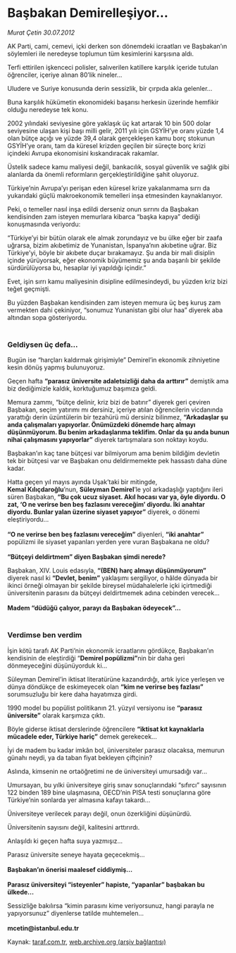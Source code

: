 # Başbakan Demirelleşiyor...

*Murat Çetin 30.07.2012*

<div class="yazi"><p>AK Parti, cami, cemevi, içki derken son dönemdeki icraatları ve Başbakan’ın söylemleri ile neredeyse toplumun tüm kesimlerini karşısına aldı.</p>
<p>Terfi ettirilen işkenceci polisler, salıverilen katillere karşılık içeride tutulan öğrenciler, içeriye alınan 80’lik nineler...</p>
<p>Uludere ve Suriye konusunda derin sessizlik, bir çırpıda akla gelenler...</p>
<p>Buna karşılık hükümetin ekonomideki başarısı herkesin üzerinde hemfikir olduğu neredeyse tek konu.</p>
<p>2002 yılındaki seviyesine göre yaklaşık üç kat artarak 10 bin 500 dolar seviyesine ulaşan kişi başı milli gelir, 2011 yılı için GSYİH’ye oranı yüzde 1,4 olan bütçe açığı ve yüzde 39,4 olarak gerçekleşen kamu borç stokunun GSYİH’ye oranı, tam da küresel krizden geçilen bir süreçte borç krizi içindeki Avrupa ekonomisini kıskandıracak rakamlar.</p>
<p>Üstelik sadece kamu maliyesi değil, bankacılık, sosyal güvenlik ve sağlık gibi alanlarda da önemli reformların gerçekleştirildiğine şahit oluyoruz.</p>
<p>Türkiye’nin Avrupa’yı perişan eden küresel krize yakalanmama sırrı da yukarıdaki güçlü makroekonomik temelleri inşa etmesinden kaynaklanıyor.</p>
<p>Peki, o temeller nasıl inşa edildi derseniz onun sırrını da Başbakan kendisinden zam isteyen memurlara kibarca “başka kapıya” dediği konuşmasında veriyordu:</p>
<p>“Türkiye’yi bir bütün olarak ele almak zorundayız ve bu ülke eğer bir zaafa uğrarsa, bizim akıbetimiz de Yunanistan, İspanya’nın akıbetine uğrar. Biz Türkiye’yi, böyle bir akıbete duçar bırakamayız. Şu anda bir mali disiplin içinde yürüyorsak, eğer ekonomik büyümemiz şu anda başarılı bir şekilde sürdürülüyorsa bu, hesaplar iyi yapıldığı içindir.”</p>
<p>Evet, işin sırrı kamu maliyesinin disipline edilmesindeydi, bu yüzden kriz bizi teğet geçmişti.</p>
<p>Bu yüzden Başbakan kendisinden zam isteyen memura üç beş kuruş zam vermekten dahi çekiniyor, “sonumuz Yunanistan gibi olur haa” diyerek aba altından sopa gösteriyordu.</p>
<h3><br/>Geldiysen üç defa...</h3>
<p>Bugün ise “harçları kaldırmak girişimiyle” Demirel’in ekonomik zihniyetine kesin dönüş yapmış bulunuyoruz. </p>
<p>Geçen hafta <b>“parasız üniversite adaletsizliği daha da arttırır”</b> demiştik ama biz dediğimizle kaldık, korktuğumuz başımıza geldi. </p>
<p>Memura zammı, “bütçe delinir, kriz bizi de batırır” diyerek geri çeviren Başbakan, seçim yatırımı mı dersiniz, içeriye atılan öğrencilerin vicdanında yarattığı derin üzüntülerin bir tezahürü mü dersiniz bilinmez, <b>“Arkadaşlar şu anda çalışmaları yapıyorlar. Önümüzdeki dönemde harç almayı düşünmüyorum. Bu benim arkadaşlarıma teklifim. Onlar da şu anda bunun nihai çalışmasını yapıyorlar”</b> diyerek tartışmalara son noktayı koydu. </p>
<p>Başbakan’ın kaç tane bütçesi var bilmiyorum ama benim bildiğim devletin tek bir bütçesi var ve Başbakan onu deldirmemekte pek hassastı daha düne kadar.</p>
<p>Hatta geçen yıl mayıs ayında Uşak’taki bir mitingde, <b>Kemal Kılıçdaroğlu</b>’nun, <b>Süleyman Demirel</b>’le yol arkadaşlığı yaptığını ileri süren Başbakan, <b>“Bu çok ucuz siyaset. Akıl hocası var ya, öyle diyordu. O zat, ‘O ne verirse ben beş fazlasını vereceğim’ diyordu. İki anahtar diyordu. Bunlar yalan üzerine siyaset yapıyor”</b> diyerek, o dönemi eleştiriyordu...<br/><br/><b>“O ne verirse ben beş fazlasını vereceğim”</b> diyenleri, <b>“iki anahtar”</b> popülizmi ile siyaset yapanları yerden yere vuran Başbakana ne oldu?<br/><br/><b>“Bütçeyi deldirtmem” diyen Başbakan şimdi nerede?</b></p>
<p>Başbakan, XIV. Louis edasıyla, <b>“(BEN) harç almayı düşünmüyorum”</b> diyerek nasıl ki <b>“Devlet, benim”</b> yaklaşımı sergiliyor, o hâlde dünyada bir ikinci örneği olmayan bir şekilde bireysel müdahalelerle içki içirtmediği üniversitenin parasını da bütçeyi deldirtmemek adına cebinden verecek...<br/><br/><b>Madem “düdüğü çalıyor, parayı da Başbakan ödeyecek”...</b></p>
<h3><br/>Verdimse ben verdim</h3>
<p>İşin kötü tarafı AK Parti’nin ekonomik icraatlarını gördükçe, Başbakan’ın kendisinin de eleştirdiği “<b>Demirel popülizmi”</b>nin bir daha geri dönmeyeceğini düşünüyorduk ki...</p>
<p>Süleyman Demirel’in iktisat literatürüne kazandırdığı, artık iyice yerleşen ve dünya döndükçe de eskimeyecek olan <b>“kim ne verirse beş fazlası”</b> sorumsuzluğu bir kere daha hayatımıza girdi.</p>
<p>1990 model bu popülist politikanın 21. yüzyıl versiyonu ise <b>“parasız üniversite”</b> olarak karşımıza çıktı.</p>
<p>Böyle giderse iktisat derslerinde öğrencilere <b>“iktisat kıt kaynaklarla mücadele eder, Türkiye hariç”</b> demek gerekecek...</p>
<p>İyi de madem bu kadar imkân bol, üniversiteler parasız olacaksa, memurun günahı neydi, ya da taban fiyat bekleyen çiftçinin? </p>
<p>Aslında, kimsenin ne ortaöğretimi ne de üniversiteyi umursadığı var...</p>
<p>Umursayan, bu yılki üniversiteye giriş sınav sonuçlarındaki “sıfırcı” sayısının 122 binden 189 bine ulaşmasına, OECD’nin PISA testi sonuçlarına göre Türkiye’nin sonlarda yer almasına kafayı takardı...</p>
<p>Üniversiteye verilecek parayı değil, onun özerkliğini düşünürdü.</p>
<p>Üniversitenin sayısını değil, kalitesini arttırırdı.</p>
<p>Anlaşıldı ki geçen hafta suya yazmışız... </p>
<p>Parasız üniversite seneye hayata geçecekmiş...<br/><br/><b>Başbakan’ın önerisi maalesef ciddiymiş...<br/><br/></b><b>Parasız üniversiteyi “isteyenler” hapiste, “yapanlar” başbakan bu ülkede...</b></p>
<p>Sessizliğe bakılırsa “kimin parasını kime veriyorsunuz, hangi parayla ne yapıyorsunuz” diyenlerse tatilde muhtemelen...<br/><br/><b>mcetin@istanbul.edu.tr</b></p>
</div>

Kaynak: [taraf.com.tr](http://www.taraf.com.tr/murat-cetin/makale-basbakan-demirellesiyor.htm), [web.archive.org (arşiv bağlantısı)](http://web.archive.org/web/20131107103008/http://www.taraf.com.tr/murat-cetin/makale-basbakan-demirellesiyor.htm)

